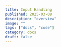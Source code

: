 ```yaml
---
title: Input Handling
published: 2025-03-08
description: "overview"
image: ""
tags: ["docs", "code"]
category: docs
draft: false
---
```

